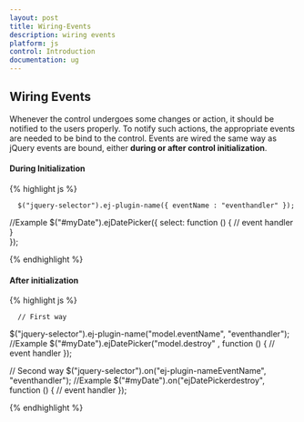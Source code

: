 ```yaml
---
layout: post
title: Wiring-Events
description: wiring events
platform: js
control: Introduction
documentation: ug
---
```


## Wiring Events

Whenever the control undergoes some changes or action, it should be notified to the users properly. To notify such actions, the appropriate events are needed to be bind to the control. Events are wired the same way as jQuery events are bound, either **during or after control initialization**.

#### During Initialization

{% highlight js %}


      $("jquery-selector").ej-plugin-name({ eventName : "eventhandler" });
   //Example
   $("#myDate").ejDatePicker({ select: function () { 
               // event handler 
      }  
   });
   
{% endhighlight %}

#### After initialization


{% highlight js %}

      // First way
   $("jquery-selector").ej-plugin-name("model.eventName", "eventhandler");
   //Example
   $("#myDate").ejDatePicker("model.destroy" , function () {
          // event handler
   });

   // Second way
   $("jquery-selector").on("ej-plugin-nameEventName", "eventhandler");
   //Example
   $("#myDate").on("ejDatePickerdestroy", function () {
         // event handler
   }); 


{% endhighlight %}





